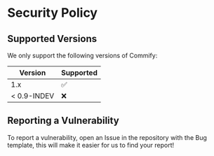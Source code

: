 # Security Policy

## Supported Versions

We only support the following versions of Commify:

| Version | Supported          |
| ------- | ------------------ |
| 1.x   | :white_check_mark: |
| < 0.9-INDEV   | :x:                |

## Reporting a Vulnerability

To report a vulnerability, open an Issue in the repository with the Bug template, this will make it easier for us to find your report!
